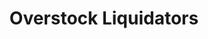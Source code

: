 ---
title: "Overstock Liquidators"
url: /lawrenceville/overstock-liquidators/
shop: Haushaltsgeräte
---